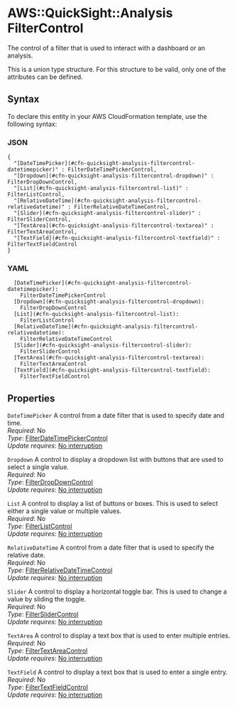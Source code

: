 # AWS::QuickSight::Analysis FilterControl<a name="aws-properties-quicksight-analysis-filtercontrol"></a>

The control of a filter that is used to interact with a dashboard or an analysis\.

This is a union type structure\. For this structure to be valid, only one of the attributes can be defined\.

## Syntax<a name="aws-properties-quicksight-analysis-filtercontrol-syntax"></a>

To declare this entity in your AWS CloudFormation template, use the following syntax:

### JSON<a name="aws-properties-quicksight-analysis-filtercontrol-syntax.json"></a>

```
{
  "[DateTimePicker](#cfn-quicksight-analysis-filtercontrol-datetimepicker)" : FilterDateTimePickerControl,
  "[Dropdown](#cfn-quicksight-analysis-filtercontrol-dropdown)" : FilterDropDownControl,
  "[List](#cfn-quicksight-analysis-filtercontrol-list)" : FilterListControl,
  "[RelativeDateTime](#cfn-quicksight-analysis-filtercontrol-relativedatetime)" : FilterRelativeDateTimeControl,
  "[Slider](#cfn-quicksight-analysis-filtercontrol-slider)" : FilterSliderControl,
  "[TextArea](#cfn-quicksight-analysis-filtercontrol-textarea)" : FilterTextAreaControl,
  "[TextField](#cfn-quicksight-analysis-filtercontrol-textfield)" : FilterTextFieldControl
}
```

### YAML<a name="aws-properties-quicksight-analysis-filtercontrol-syntax.yaml"></a>

```
  [DateTimePicker](#cfn-quicksight-analysis-filtercontrol-datetimepicker):
    FilterDateTimePickerControl
  [Dropdown](#cfn-quicksight-analysis-filtercontrol-dropdown):
    FilterDropDownControl
  [List](#cfn-quicksight-analysis-filtercontrol-list):
    FilterListControl
  [RelativeDateTime](#cfn-quicksight-analysis-filtercontrol-relativedatetime):
    FilterRelativeDateTimeControl
  [Slider](#cfn-quicksight-analysis-filtercontrol-slider):
    FilterSliderControl
  [TextArea](#cfn-quicksight-analysis-filtercontrol-textarea):
    FilterTextAreaControl
  [TextField](#cfn-quicksight-analysis-filtercontrol-textfield):
    FilterTextFieldControl
```

## Properties<a name="aws-properties-quicksight-analysis-filtercontrol-properties"></a>

`DateTimePicker` <a name="cfn-quicksight-analysis-filtercontrol-datetimepicker"></a>
A control from a date filter that is used to specify date and time\.  
_Required_: No  
_Type_: [FilterDateTimePickerControl](aws-properties-quicksight-analysis-filterdatetimepickercontrol.md)  
_Update requires_: [No interruption](https://docs.aws.amazon.com/AWSCloudFormation/latest/UserGuide/using-cfn-updating-stacks-update-behaviors.html#update-no-interrupt)

`Dropdown` <a name="cfn-quicksight-analysis-filtercontrol-dropdown"></a>
A control to display a dropdown list with buttons that are used to select a single value\.  
_Required_: No  
_Type_: [FilterDropDownControl](aws-properties-quicksight-analysis-filterdropdowncontrol.md)  
_Update requires_: [No interruption](https://docs.aws.amazon.com/AWSCloudFormation/latest/UserGuide/using-cfn-updating-stacks-update-behaviors.html#update-no-interrupt)

`List` <a name="cfn-quicksight-analysis-filtercontrol-list"></a>
A control to display a list of buttons or boxes\. This is used to select either a single value or multiple values\.  
_Required_: No  
_Type_: [FilterListControl](aws-properties-quicksight-analysis-filterlistcontrol.md)  
_Update requires_: [No interruption](https://docs.aws.amazon.com/AWSCloudFormation/latest/UserGuide/using-cfn-updating-stacks-update-behaviors.html#update-no-interrupt)

`RelativeDateTime` <a name="cfn-quicksight-analysis-filtercontrol-relativedatetime"></a>
A control from a date filter that is used to specify the relative date\.  
_Required_: No  
_Type_: [FilterRelativeDateTimeControl](aws-properties-quicksight-analysis-filterrelativedatetimecontrol.md)  
_Update requires_: [No interruption](https://docs.aws.amazon.com/AWSCloudFormation/latest/UserGuide/using-cfn-updating-stacks-update-behaviors.html#update-no-interrupt)

`Slider` <a name="cfn-quicksight-analysis-filtercontrol-slider"></a>
A control to display a horizontal toggle bar\. This is used to change a value by sliding the toggle\.  
_Required_: No  
_Type_: [FilterSliderControl](aws-properties-quicksight-analysis-filterslidercontrol.md)  
_Update requires_: [No interruption](https://docs.aws.amazon.com/AWSCloudFormation/latest/UserGuide/using-cfn-updating-stacks-update-behaviors.html#update-no-interrupt)

`TextArea` <a name="cfn-quicksight-analysis-filtercontrol-textarea"></a>
A control to display a text box that is used to enter multiple entries\.  
_Required_: No  
_Type_: [FilterTextAreaControl](aws-properties-quicksight-analysis-filtertextareacontrol.md)  
_Update requires_: [No interruption](https://docs.aws.amazon.com/AWSCloudFormation/latest/UserGuide/using-cfn-updating-stacks-update-behaviors.html#update-no-interrupt)

`TextField` <a name="cfn-quicksight-analysis-filtercontrol-textfield"></a>
A control to display a text box that is used to enter a single entry\.  
_Required_: No  
_Type_: [FilterTextFieldControl](aws-properties-quicksight-analysis-filtertextfieldcontrol.md)  
_Update requires_: [No interruption](https://docs.aws.amazon.com/AWSCloudFormation/latest/UserGuide/using-cfn-updating-stacks-update-behaviors.html#update-no-interrupt)
